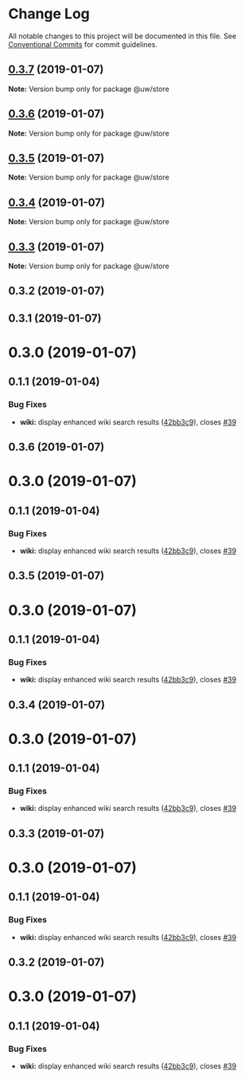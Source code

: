 # Change Log

All notable changes to this project will be documented in this file.
See [Conventional Commits](https://conventionalcommits.org) for commit guidelines.

## [0.3.7](https://github.com/srobinson/unicode-wiki/compare/@uw/store@0.3.6...@uw/store@0.3.7) (2019-01-07)

**Note:** Version bump only for package @uw/store





## [0.3.6](https://github.com/srobinson/unicode-wiki/compare/@uw/store@0.3.5...@uw/store@0.3.6) (2019-01-07)

**Note:** Version bump only for package @uw/store





## [0.3.5](https://github.com/srobinson/unicode-wiki/compare/@uw/store@0.3.4...@uw/store@0.3.5) (2019-01-07)

**Note:** Version bump only for package @uw/store





## [0.3.4](https://github.com/srobinson/unicode-wiki/compare/@uw/store@0.3.3...@uw/store@0.3.4) (2019-01-07)

**Note:** Version bump only for package @uw/store





## [0.3.3](https://github.com/srobinson/unicode-wiki/compare/@uw/store@0.3.2...@uw/store@0.3.3) (2019-01-07)

**Note:** Version bump only for package @uw/store





## 0.3.2 (2019-01-07)



## 0.3.1 (2019-01-07)



# 0.3.0 (2019-01-07)



## 0.1.1 (2019-01-04)


### Bug Fixes

* **wiki:** display enhanced wiki search results ([42bb3c9](https://github.com/srobinson/unicode-wiki/commit/42bb3c9)), closes [#39](https://github.com/srobinson/unicode-wiki/issues/39)





## 0.3.6 (2019-01-07)



# 0.3.0 (2019-01-07)



## 0.1.1 (2019-01-04)


### Bug Fixes

* **wiki:** display enhanced wiki search results ([42bb3c9](https://github.com/srobinson/unicode-wiki/commit/42bb3c9)), closes [#39](https://github.com/srobinson/unicode-wiki/issues/39)





## 0.3.5 (2019-01-07)



# 0.3.0 (2019-01-07)



## 0.1.1 (2019-01-04)


### Bug Fixes

* **wiki:** display enhanced wiki search results ([42bb3c9](https://github.com/srobinson/unicode-wiki/commit/42bb3c9)), closes [#39](https://github.com/srobinson/unicode-wiki/issues/39)





## 0.3.4 (2019-01-07)



# 0.3.0 (2019-01-07)



## 0.1.1 (2019-01-04)


### Bug Fixes

* **wiki:** display enhanced wiki search results ([42bb3c9](https://github.com/srobinson/unicode-wiki/commit/42bb3c9)), closes [#39](https://github.com/srobinson/unicode-wiki/issues/39)





## 0.3.3 (2019-01-07)



# 0.3.0 (2019-01-07)



## 0.1.1 (2019-01-04)


### Bug Fixes

* **wiki:** display enhanced wiki search results ([42bb3c9](https://github.com/srobinson/unicode-wiki/commit/42bb3c9)), closes [#39](https://github.com/srobinson/unicode-wiki/issues/39)





## 0.3.2 (2019-01-07)



# 0.3.0 (2019-01-07)



## 0.1.1 (2019-01-04)


### Bug Fixes

* **wiki:** display enhanced wiki search results ([42bb3c9](https://github.com/srobinson/unicode-wiki/commit/42bb3c9)), closes [#39](https://github.com/srobinson/unicode-wiki/issues/39)
